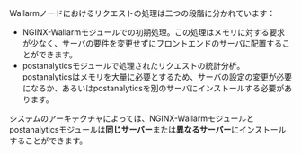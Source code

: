 Wallarmノードにおけるリクエストの処理は二つの段階に分かれています：

* NGINX-Wallarmモジュールでの初期処理。この処理はメモリに対する要求が少なく、サーバの要件を変更せずにフロントエンドのサーバに配置することができます。
* postanalyticsモジュールで処理されたリクエストの統計分析。postanalyticsはメモリを大量に必要とするため、サーバの設定の変更が必要になるか、あるいはpostanalyticsを別のサーバにインストールする必要があります。

システムのアーキテクチャによっては、NGINX-Wallarmモジュールとpostanalyticsモジュールは**同じサーバー**または**異なるサーバー**にインストールすることができます。